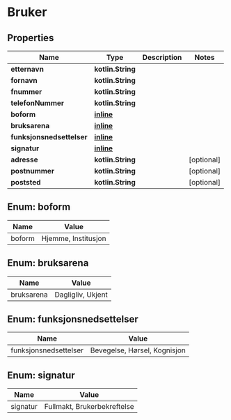 
# Bruker

## Properties
Name | Type | Description | Notes
------------ | ------------- | ------------- | -------------
**etternavn** | **kotlin.String** |  | 
**fornavn** | **kotlin.String** |  | 
**fnummer** | **kotlin.String** |  | 
**telefonNummer** | **kotlin.String** |  | 
**boform** | [**inline**](#BoformEnum) |  | 
**bruksarena** | [**inline**](#BruksarenaEnum) |  | 
**funksjonsnedsettelser** | [**inline**](#kotlin.collections.List&lt;FunksjonsnedsettelserEnum&gt;) |  | 
**signatur** | [**inline**](#SignaturEnum) |  | 
**adresse** | **kotlin.String** |  |  [optional]
**postnummer** | **kotlin.String** |  |  [optional]
**poststed** | **kotlin.String** |  |  [optional]


<a name="BoformEnum"></a>
## Enum: boform
Name | Value
---- | -----
boform | Hjemme, Institusjon


<a name="BruksarenaEnum"></a>
## Enum: bruksarena
Name | Value
---- | -----
bruksarena | Dagligliv, Ukjent


<a name="kotlin.collections.List<FunksjonsnedsettelserEnum>"></a>
## Enum: funksjonsnedsettelser
Name | Value
---- | -----
funksjonsnedsettelser | Bevegelse, Hørsel, Kognisjon


<a name="SignaturEnum"></a>
## Enum: signatur
Name | Value
---- | -----
signatur | Fullmakt, Brukerbekreftelse




